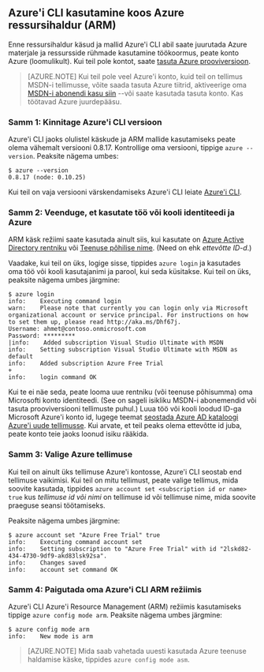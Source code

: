 <properties services="virtual-machines" title="Using Azure CLI with Azure Resource Manager" authors="squillace" solutions="" manager="timlt" editor="tysonn" />

<tags
   ms.service="virtual-machine"
   ms.devlang="na"
   ms.topic="article"
   ms.tgt_pltfrm="linux"
   ms.workload="infrastructure"
   ms.date="04/13/2015"
   ms.author="rasquill" />

## <a name="using-azure-cli-with-azure-resource-manager-arm"></a>Azure'i CLI kasutamine koos Azure ressursihaldur (ARM)

Enne ressursihaldur käsud ja mallid Azure'i CLI abil saate juurutada Azure materjale ja ressursside rühmade kasutamine töökoormus, peate konto Azure (loomulikult). Kui teil pole kontot, saate [tasuta Azure prooviversioon](https://azure.microsoft.com/pricing/free-trial/).

> [AZURE.NOTE] Kui teil pole veel Azure'i konto, kuid teil on tellimus MSDN-i tellimusse, võite saada tasuta Azure tiitrid, aktiveerige oma [MSDN-i abonendi kasu siin](https://azure.microsoft.com/pricing/member-offers/msdn-benefits-details/) --või saate kasutada tasuta konto. Kas töötavad Azure juurdepääsu.

### <a name="step-1-verify-the-azure-cli-version"></a>Samm 1: Kinnitage Azure'i CLI versioon

Azure'i CLI jaoks olulistel käskude ja ARM mallide kasutamiseks peate olema vähemalt versiooni 0.8.17. Kontrollige oma versiooni, tippige `azure --version`. Peaksite nägema umbes:

    $ azure --version
    0.8.17 (node: 0.10.25)

Kui teil on vaja versiooni värskendamiseks Azure'i CLI leiate [Azure'i CLI](https://github.com/Azure/azure-xplat-cli).

### <a name="step-2-verify-you-are-using-a-work-or-school-identity-with-azure"></a>Samm 2: Veenduge, et kasutate töö või kooli identiteedi ja Azure

ARM käsk režiimi saate kasutada ainult siis, kui kasutate on [Azure Active Directory rentniku](https://msdn.microsoft.com/library/azure/jj573650.aspx#BKMK_WhatIsAnAzureADTenant) või [Teenuse põhilise nime](https://msdn.microsoft.com/library/azure/dn132633.aspx). (Need on ehk *ettevõtte ID-d*.)

Vaadake, kui teil on üks, logige sisse, tippides `azure login` ja kasutades oma töö või kooli kasutajanimi ja parool, kui seda küsitakse. Kui teil on üks, peaksite nägema umbes järgmine:

    $ azure login
    info:    Executing command login
    warn:    Please note that currently you can login only via Microsoft organizational account or service principal. For instructions on how to set them up, please read http://aka.ms/Dhf67j.
    Username: ahmet@contoso.onmicrosoft.com
    Password: *********
  	|info:    Added subscription Visual Studio Ultimate with MSDN
    info:    Setting subscription Visual Studio Ultimate with MSDN as default
    info:    Added subscription Azure Free Trial
    +
    info:    login command OK

Kui te ei näe seda, peate looma uue rentniku (või teenuse põhisumma) oma Microsofti konto identiteedi. (See on sageli isikliku MSDN-i abonemendid või tasuta prooviversiooni tellimuste puhul.) Luua töö või kooli loodud ID-ga Microsoft Azure'i konto id, lugege teemat [seostada Azure AD kataloogi Azure'i uude tellimusse](https://msdn.microsoft.com/library/azure/jj573650.aspx#BKMK_WhatIsAnAzureADTenant). Kui arvate, et teil peaks olema ettevõtte id juba, peate konto teie jaoks loonud isiku rääkida.

### <a name="step-3-choose-your-azure-subscription"></a>Samm 3: Valige Azure tellimuse

Kui teil on ainult üks tellimuse Azure'i kontosse, Azure'i CLI seostab end tellimuse vaikimisi. Kui teil on mitu tellimust, peate valige tellimus, mida soovite kasutada, tippides `azure account set <subscription id or name> true` kus _tellimuse id või nimi_ on tellimuse id või tellimuse nime, mida soovite praeguse seansi töötamiseks.

Peaksite nägema umbes järgmine:

    $ azure account set "Azure Free Trial" true
    info:    Executing command account set
    info:    Setting subscription to "Azure Free Trial" with id "2lskd82-434-4730-9df9-akd83lsk92sa".
    info:    Changes saved
    info:    account set command OK

### <a name="step-4-place-your-azure-cli-in-the-arm-mode"></a>Samm 4: Paigutada oma Azure'i CLI ARM režiimis

Azure'i CLI Azure'i Resource Management (ARM) režiimis kasutamiseks tippige `azure config mode arm`. Peaksite nägema umbes järgmine:

    $ azure config mode arm
    info:    New mode is arm

> [AZURE.NOTE] Mida saab vahetada uuesti kasutada Azure teenuse haldamise käske, tippides `azure config mode asm`.
